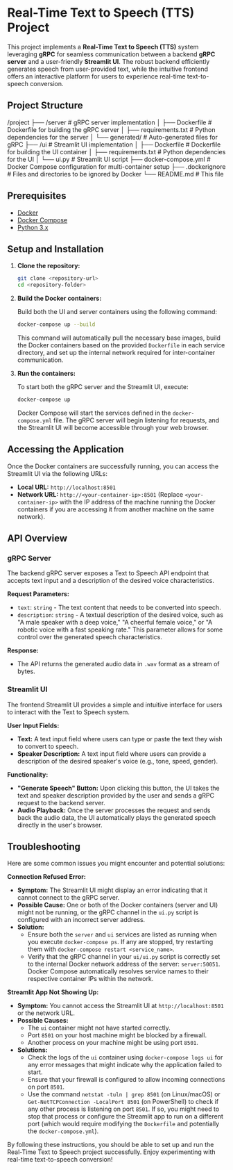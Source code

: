 # Real-Time Text to Speech (TTS) Project

This project implements a **Real-Time Text to Speech (TTS)** system leveraging **gRPC** for seamless communication between a backend **gRPC server** and a user-friendly **Streamlit UI**. The robust backend efficiently generates speech from user-provided text, while the intuitive frontend offers an interactive platform for users to experience real-time text-to-speech conversion.

## Project Structure

/project
├── /server                     # gRPC server implementation
│   ├── Dockerfile             # Dockerfile for building the gRPC server
│   ├── requirements.txt       # Python dependencies for the server
│   └── generated/            # Auto-generated files for gRPC
├── /ui                        # Streamlit UI implementation
│   ├── Dockerfile             # Dockerfile for building the UI container
│   ├── requirements.txt       # Python dependencies for the UI
│   └── ui.py                  # Streamlit UI script
├── docker-compose.yml         # Docker Compose configuration for multi-container setup
├── .dockerignore              # Files and directories to be ignored by Docker
└── README.md                  # This file
## Prerequisites

* [Docker](https://www.docker.com/get-started)
* [Docker Compose](https://docs.docker.com/compose/install/)
* [Python 3.x](https://www.python.org/downloads/)

## Setup and Installation

1.  **Clone the repository:**

    ```bash
    git clone <repository-url>
    cd <repository-folder>
    ```

2.  **Build the Docker containers:**

    Build both the UI and server containers using the following command:

    ```bash
    docker-compose up --build
    ```

    This command will automatically pull the necessary base images, build the Docker containers based on the provided `Dockerfile` in each service directory, and set up the internal network required for inter-container communication.

3.  **Run the containers:**

    To start both the gRPC server and the Streamlit UI, execute:

    ```bash
    docker-compose up
    ```

    Docker Compose will start the services defined in the `docker-compose.yml` file. The gRPC server will begin listening for requests, and the Streamlit UI will become accessible through your web browser.

## Accessing the Application

Once the Docker containers are successfully running, you can access the Streamlit UI via the following URLs:

* **Local URL:** `http://localhost:8501`
* **Network URL:** `http://<your-container-ip>:8501` (Replace `<your-container-ip>` with the IP address of the machine running the Docker containers if you are accessing it from another machine on the same network).

## API Overview

### gRPC Server

The backend gRPC server exposes a Text to Speech API endpoint that accepts text input and a description of the desired voice characteristics.

**Request Parameters:**

* `text`: `string` - The text content that needs to be converted into speech.
* `description`: `string` - A textual description of the desired voice, such as "A male speaker with a deep voice," "A cheerful female voice," or "A robotic voice with a fast speaking rate." This parameter allows for some control over the generated speech characteristics.

**Response:**

* The API returns the generated audio data in `.wav` format as a stream of bytes.

### Streamlit UI

The frontend Streamlit UI provides a simple and intuitive interface for users to interact with the Text to Speech system.

**User Input Fields:**

* **Text:** A text input field where users can type or paste the text they wish to convert to speech.
* **Speaker Description:** A text input field where users can provide a description of the desired speaker's voice (e.g., tone, speed, gender).

**Functionality:**

* **"Generate Speech" Button:** Upon clicking this button, the UI takes the text and speaker description provided by the user and sends a gRPC request to the backend server.
* **Audio Playback:** Once the server processes the request and sends back the audio data, the UI automatically plays the generated speech directly in the user's browser.

## Troubleshooting

Here are some common issues you might encounter and potential solutions:

**Connection Refused Error:**

* **Symptom:** The Streamlit UI might display an error indicating that it cannot connect to the gRPC server.
* **Possible Cause:** One or both of the Docker containers (server and UI) might not be running, or the gRPC channel in the `ui.py` script is configured with an incorrect server address.
* **Solution:**
    * Ensure both the `server` and `ui` services are listed as running when you execute `docker-compose ps`. If any are stopped, try restarting them with `docker-compose restart <service_name>`.
    * Verify that the gRPC channel in your `ui/ui.py` script is correctly set to the internal Docker network address of the server: `server:50051`. Docker Compose automatically resolves service names to their respective container IPs within the network.

**Streamlit App Not Showing Up:**

* **Symptom:** You cannot access the Streamlit UI at `http://localhost:8501` or the network URL.
* **Possible Causes:**
    * The `ui` container might not have started correctly.
    * Port `8501` on your host machine might be blocked by a firewall.
    * Another process on your machine might be using port `8501`.
* **Solutions:**
    * Check the logs of the `ui` container using `docker-compose logs ui` for any error messages that might indicate why the application failed to start.
    * Ensure that your firewall is configured to allow incoming connections on port `8501`.
    * Use the command `netstat -tuln | grep 8501` (on Linux/macOS) or `Get-NetTCPConnection -LocalPort 8501` (on PowerShell) to check if any other process is listening on port `8501`. If so, you might need to stop that process or configure the Streamlit app to run on a different port (which would require modifying the `Dockerfile` and potentially the `docker-compose.yml`).

By following these instructions, you should be able to set up and run the Real-Time Text to Speech project successfully. Enjoy experimenting with real-time text-to-speech conversion!
